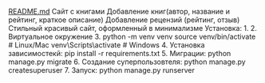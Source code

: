 [README.md](https://github.com/user-attachments/files/21575763/README.md)
Сайт с книгами
Добавление книг(автор, название и рейтинг, краткое описание)
Добавление рецензий (рейтинг, отзыв)
Стильный красивый сайт, оформленный в минимализме
Установка:
1. 
2. Виртуальное окружение 
3. python -m venv venv
source venv/bin/activate  # Linux/Mac
venv\Scripts\activate  # Windows
4. Установка зависимостекй: 
pip install -r requirements.txt
5. Миграции:
python manage.py migrate
6. Создание суперпользовтеля:
python manage.py createsuperuser
7. Запуск:
python manage.py runserver
